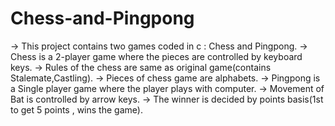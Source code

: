 # Chess-and-Pingpong
→ This project contains two games coded in c : Chess and Pingpong.
→ Chess is a 2-player game where the pieces are controlled by keyboard keys.
→ Rules of the chess are same as original game(contains Stalemate,Castling).
→ Pieces of chess game are alphabets.
→ Pingpong is a Single player game where the player plays with computer.
→ Movement of Bat is controlled by arrow keys.
→ The winner is decided by points basis(1st to get 5 points , wins the game).
